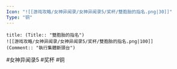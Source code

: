 ```yaml
---
Icon: "![[游戏攻略/女神异闻录/女神异闻录5/奖杯/雙胞胎的指名.png|30]]"
Type: "铜"
---
```

```ad-common-bronze-trophy
title: (Title:: "雙胞胎的指名")
![[游戏攻略/女神异闻录/女神异闻录5/奖杯/雙胞胎的指名.png|100]]
(Comment:: "執行集體斷頭台")
```

#女神异闻录5 #奖杯 #铜
